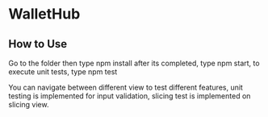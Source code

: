 # WalletHub

## How to Use

Go to the folder then type npm install after its completed, type npm start, to execute unit tests, type npm test

You can navigate between different view to test different features, unit testing is implemented for input validation, slicing test is implemented on slicing view.


